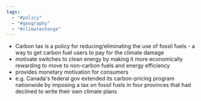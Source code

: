 ```yaml
---
tags:
  - "#policy"
  - "#geography"
  - "#climatechange"
---
```

- Carbon tax is a policy for reducing/eliminating the use of fossil fuels - a way to get carbon fuel users to pay for the climate damage
- motivate switches to clean energy by making it more economically rewarding to move to non-carbon fuels and energy efficiency
- provides monetary motivation for consumers
- e.g. Canada's federal gov extended its carbon-pricing program nationwide by imposing a tax on fossil fuels in four provinces that had declined to write their own climate plans